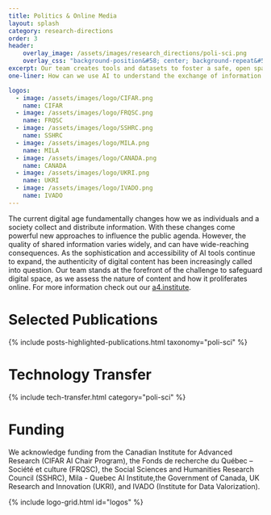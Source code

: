 ```yaml
---
title: Politics & Online Media
layout: splash
category: research-directions
order: 3
header:
    overlay_image: /assets/images/research_directions/poli-sci.png
    overlay_css: "background-position&#58; center; background-repeat&#58; no-repeat; background-size&#58; contain"
excerpt: Our team creates tools and datasets to foster a safe, open space for online public discourse. We hope to empower researchers and the public to understand and navigate today’s digital landscape.
one-liner: How can we use AI to understand the exchange of information and ideas, and to create positive, societally beneficial information ecosystems?

logos:
  - image: /assets/images/logo/CIFAR.png
    name: CIFAR
  - image: /assets/images/logo/FRQSC.png
    name: FRQSC
  - image: /assets/images/logo/SSHRC.png
    name: SSHRC
  - image: /assets/images/logo/MILA.png
    name: MILA
  - image: /assets/images/logo/CANADA.png
    name: CANADA   
  - image: /assets/images/logo/UKRI.png
    name: UKRI
  - image: /assets/images/logo/IVADO.png
    name: IVADO
---
```


The current digital age fundamentally changes how we as individuals and a society collect and distribute information. With these changes come powerful new approaches to influence the public agenda. However, the quality of shared information varies widely, and can have wide-reaching consequences. As the sophistication and accessibility of AI tools continue to expand, the authenticity of digital content has been increasingly called into question. Our team stands at the forefront of the challenge to safeguard digital space, as we assess the nature of content and how it proliferates online. For more information check out our [a4.institute](https://www.ai4.institute/).

# Selected Publications

{% include posts-highlighted-publications.html taxonomy="poli-sci" %}

# Technology Transfer

{% include tech-transfer.html category="poli-sci" %}

# Funding

We acknowledge funding from the Canadian Institute for Advanced Research (CIFAR AI Chair Program), the Fonds de recherche du Québec – Société et culture (FRQSC), the Social Sciences and Humanities Research Council (SSHRC), Mila - Quebec AI Institute,the Government of Canada, UK Research and Innovation (UKRI), and IVADO (Institute for Data Valorization).

{% include logo-grid.html id="logos" %}